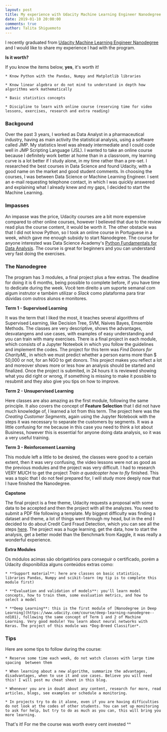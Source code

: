 ```yaml
---
layout: post
title: My experience with Udacity Machine Learning Engineer Nanodegree
date: 2019-01-10 20:00:00
comments: true
author: Talita Shiguemoto
---
```


I recently graduated from [Udacity Machine Learning Engineer Nanodegree](https://www.udacity.com/course/machine-learning-engineer-nanodegree--nd009t) and I would like to share my experience I had with the program.

**Is it worth?**

If you know the items below, **yes**, it's worth it!

	* Know Python with the Pandas, Numpy and Matplotlib libraries

	* Know linear algebra or do not mind to understand in depth how algorithms work mathematically

	* Basic statistics concepts

	* Discipline to learn with online course (reserving time for video lessons, exercises, research and extra reading)

### Backgound

Over the past 3 years, I worked as Data Analyst in a pharmaceutical industry, having as main activity the statistical analysis, using a software called JMP. My statistics level was already intermediate and I could code well in JMP Scripting Language (JSL). I wanted to take an online course because I definitely work better at home than in a classroom, my learning curve is a lot better if I study alone, in my time rather than a pre-set.
I researched the best courses in Data Science and found Udacity, with a good name on the market and good student comments. In choosing the courses, I was between Data Science or Machine Learning Engineer. I sent an e-mail requesting telephone contact, in which I was quickly answered and explaining what I already knew and my gaps, I decided to start the Machine Learning.

### Impasses

An impasse was the price, Udacity courses are a bit more expensive compared to other online courses, however I believed that due to the review read plus the course content, it would be worth it. The other obstacle was that I did not know Python, so I took an online course in Portuguese in a week, which gave me enough subsidy to start Nanodegree.
The course for anyone interested was Data Science Academy's [Python Fundamentals for Data Analysis](https://www.datascienceacademy.com.br/course?courseid=python-funds). The course is great for beginners and you can understand very fast doing the exercises.

### The Nanodegree

The program has 3 modules, a final project plus a few extras. The deadline for doing it is 6 months, being possible to complete before, if you have time to dedicate during the week. Você tem direito a um suporte semanal com algum instrutor e também utilizar o *Slack* como plataforma para tirar dúvidas com outros alunos e monitores.

**Term 1 - Supervised Learning**

It was the term that I liked the most, it teaches several algorithms of Supervised Learning, like Decision Tree, SVM, Naives Bayes, Emsemble Methods. The classes are very descriptive, shows the advantages, desvatangens and use cases, with examples of easy understanding and you can train with many exercises. There is a final project in each module, which consists of a Jupyter Noteebok in which you follow the guidelines and implement the codes. The project for this term was *Find Donors for CharityML*, in which we must predict whether a person earns more than $ 50,000 or not, for an NGO to get donors. This project makes you reflect a lot and moreover shows more or less how an analysis should be started and finalized. Once the project is submited, in 24 hours it is reviewed showing what you did right or wrong, if something is missing to make it possible to resubmit and they also give you tips on how to improve.	

**Term 2 - Unsupervised Learning**

Here classes are also amazing as the first module, following the same principle. It also covers the concept of **Feature Selection** that I did not have much knowledge of, I learned a lot from this term. The project here was the *Creating Customer Segments*, again using the Jupyter Notebook with the steps it was necessary to separate the customers by segments. It was a little confusing for me because in this case you need to think a lot about Business, however this is essential for anyone doing data analysis, so it was a very useful training.

**Term 3 - Reinforcement Learning**

This module left a little to be desired, the classes were good to a certain extent, then it was very confusing, the video lessons were not as good as the previous modules and the project was very difficult. I had to research VERY MUCH to get the project *Train a quadcopter how to fly* finished. This was a topic that I do not feel prepared for, I will study more deeply now that I have finished the Nanodegree.

**Capstone**

The final project is a free theme, Udacity requests a proposal with some data to be accepted and then the project with all the analyzes. You need to submit a PDF file following a template. My biggest difficulty was finding a dataset and theme, a lot of things went through my head, but in the end I decided to do about Credit Card Fraud Detection, which you can see all the steps [here](https://shiguelita.github.io/projects/2019-01-02-credit_card_fraud_detection/). The project was a huge learning, get the data, how to start the analysis, get a better model than the Benchmark from Kaggle, it was really a wonderful experience.

**Extra Modules**

Os módulos acimas são obrigatórios para conseguir o certificado, porém a Udacity disponibiliza alguns conteúdos extras como:

	* **Support material**: here are classes on basic statistics, libraries Pandas, Numpy and scikit-learn (my tip is to complete this module first)

	* **Evaluation and validation of models**: you'll learn model concepts, how to train them, some evaluation metrics, and how to select a model

	* **Deep Learning**: this is the first module of [Nanodegree in Deep Learning](https://www.udacity.com/course/deep-learning-nanodegree--nd101), following the same concept of Term 1 and 2 of Machine Learning. Very good module! You learn about neural networks with Keras. The project of this module was *Dog-Breed Classifier*.

### Tips
Here are some tips to follow during the course:

	* Reserve some time each week, do not watch classes with large time spacing  between them

	* When learning about a new algorithm, summarize the advantages, disadvantages, when to use it and use cases. Believe you will need this! I will post mu cheat sheet in this blog.

	* Whenever you are in doubt about any content, research for more, read articles, blogs, see examples or schedule a monitoring.
	
	* In projects try to do it alone, even if you are having difficulties do not look at the codes of other students. You can set up monitoring to ask for help, but try to do as much as you can, this will bring you more learning.



That's it! For me the course was worth every cent invested ^^


